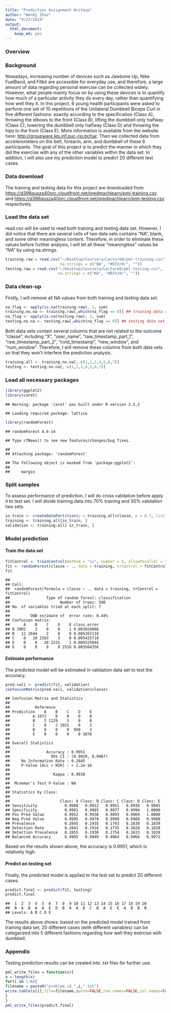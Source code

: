 ```yaml
---
title: "Prediction Assignment Writeup"
author: "Wendy Zhao"
date: "9/27/2019"
output: 
  html_document: 
    keep_md: yes
---
```




### Overview



### Background 
Nowadays, increasing number of devices such as Jawbone Up, Nike FuelBand, and Fitbit are accessible for everyday use, and therefore, a large amount of data regarding personal exercise can be collected widely. However, what people mainly focus on by using these devices is to quantify how much of a particular activity they do every day, rather than quantifying how well they it. In this project, 6 young health participants were asked to perform one set of 10 repetitions of the Unilateral Dumbbell Biceps Curl in five different fashions: exactly according to the specification (Class A), throwing the elbows to the front (Class B), lifting the dumbbell only halfway (Class C), lowering the dumbbell only halfway (Class D) and throwing the hips to the front (Class E). More information is available from the website here: <http://groupware.les.inf.puc-rio.br/har>. Then we collected data from accelerometers on the belt, forearm, arm, and dumbbell of these 6 participants. The goal of this project is to predict the manner in which they did the exercise with any of the other variables within the data set. In addition, I will also use my prediction model to predict 20 different test cases.

### Data download 
The training and testing data for this project are downloaded from <https://d396qusza40orc.cloudfront.net/predmachlearn/pml-training.csv> and <https://d396qusza40orc.cloudfront.net/predmachlearn/pml-testing.csv> respectively. 

### Load the data set
read.csv will be used to read both training and testing data set. However, I did notice that there are several cells of two data sets contains “NA”, blank, and some other meaningless content. Therefore, in order to eliminate these values before further analysis, I will let all these “meaningless” values be “NA” by using na.strings. 

```r
training.raw = read.csv("~/Desktop/Coursera/Lecture8/pml-training.csv", 
                        na.strings = c("NA", "#DIV/0!", ""))
testing.raw = read.csv("~/Desktop/Coursera/Lecture8/pml-testing.csv", 
                       na.strings = c("NA", "#DIV/0!", ""))
```

### Data clean-up
Firstly, I will remove all NA values from both training and testing data set. 

```r
na_flag <- apply(is.na(training.raw), 2, sum)
training.no.na <- training.raw[,which(na_flag == 0)] ## training data set with no NA values
na_flag <- apply(is.na(testing.raw), 2, sum)
testing.no.na <- testing.raw[,which(na_flag == 0)] ## testing data set with no NA values
```

Both data sets contain several columns that are not related to the outcome “classe”, including “X”, “user_name”, “raw_timestamp_part_1”, “raw_timestamp_part_2”, “cvtd_timestamp”, “new_window”, and “num_window”. Therefore, I will remove these columns from both data sets so that they won’t interfere the prediction analysis. 

```r
training.all <- training.no.na[,-c(1,2,3,4,5,6,7)]
testing <- testing.no.na[,-c(1,2,3,4,5,6,7)]
```

### Load all necessary packages

```r
library(ggplot2)
library(caret)
```

```
## Warning: package 'caret' was built under R version 3.5.2
```

```
## Loading required package: lattice
```

```r
library(randomForest)
```

```
## randomForest 4.6-14
```

```
## Type rfNews() to see new features/changes/bug fixes.
```

```
## 
## Attaching package: 'randomForest'
```

```
## The following object is masked from 'package:ggplot2':
## 
##     margin
```

### Split samples
To assess performance of prediction, I will do cross validation before apply it to test set. I will divide training data into 70% training and 30% validation two sets.

```r
in_train <- createDataPartition(y = training.all$classe, p = 0.7, list = FALSE)
training <- training.all[in_train, ]
validation <- training.all[-in_train, ]
```

### Model prediction
#### Train the data set

```r
fitControl <- trainControl(method = "cv", number = 5, allowParallel = TRUE)
fit <- randomForest(classe ~ ., data = training, trControl = fitControl)
fit
```

```
## 
## Call:
##  randomForest(formula = classe ~ ., data = training, trControl = fitControl) 
##                Type of random forest: classification
##                      Number of trees: 500
## No. of variables tried at each split: 7
## 
##         OOB estimate of  error rate: 0.44%
## Confusion matrix:
##      A    B    C    D    E class.error
## A 3902    3    0    0    1 0.001024066
## B   12 2644    2    0    0 0.005267118
## C    0   10 2383    3    0 0.005425710
## D    0    0   20 2231    1 0.009325044
## E    0    0    0    9 2516 0.003564356
```

#### Estimate performance
The predicted model will be estimated in validation data set to test the accuracy.

```r
pred.vali <- predict(fit, validation)
confusionMatrix(pred.vali, validation$classe)
```

```
## Confusion Matrix and Statistics
## 
##           Reference
## Prediction    A    B    C    D    E
##          A 1672    8    0    0    0
##          B    2 1129    5    0    0
##          C    0    2 1021    6    3
##          D    0    0    0  958    3
##          E    0    0    0    0 1076
## 
## Overall Statistics
##                                           
##                Accuracy : 0.9951          
##                  95% CI : (0.9929, 0.9967)
##     No Information Rate : 0.2845          
##     P-Value [Acc > NIR] : < 2.2e-16       
##                                           
##                   Kappa : 0.9938          
##                                           
##  Mcnemar's Test P-Value : NA              
## 
## Statistics by Class:
## 
##                      Class: A Class: B Class: C Class: D Class: E
## Sensitivity            0.9988   0.9912   0.9951   0.9938   0.9945
## Specificity            0.9981   0.9985   0.9977   0.9994   1.0000
## Pos Pred Value         0.9952   0.9938   0.9893   0.9969   1.0000
## Neg Pred Value         0.9995   0.9979   0.9990   0.9988   0.9988
## Prevalence             0.2845   0.1935   0.1743   0.1638   0.1839
## Detection Rate         0.2841   0.1918   0.1735   0.1628   0.1828
## Detection Prevalence   0.2855   0.1930   0.1754   0.1633   0.1828
## Balanced Accuracy      0.9985   0.9949   0.9964   0.9966   0.9972
```
Based on the results shown above, the accuracy is 0.9951, which is relatively high.

#### Predict on testing set
Finally, the predicted model is applied to the test set to predict 20 different cases. 

```r
predict.final <- predict(fit, testing)
predict.final
```

```
##  1  2  3  4  5  6  7  8  9 10 11 12 13 14 15 16 17 18 19 20 
##  B  A  B  A  A  E  D  B  A  A  B  C  B  A  E  E  A  B  B  B 
## Levels: A B C D E
```
The results above shows: based on the predicted model trained from training data set, 20 different cases (with different variables) can be categarized into 5 different fashions regarding how well they exercise with dumbbell. 

### Appendix
Testing prediction results can be created into .txt files for further use.

```r
pml_write_files = function(x){
n = length(x)
for(i in 1:n){
filename = paste0("problem_id_",i,".txt")
write.table(x[i],file=filename,quote=FALSE,row.names=FALSE,col.names=FALSE)
}
}
pml_write_files(predict.final)
```
